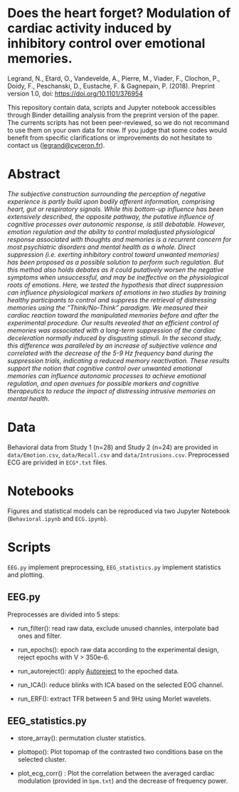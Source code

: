 # Does the heart forget? Modulation of cardiac activity induced by inhibitory control over emotional memories.

Legrand, N., Etard, O., Vandevelde, A., Pierre, M., Viader, F., Clochon, P., Doidy, F., Peschanski, D., Eustache, F. & Gagnepain, P. (2018). Preprint version 1.0, doi: https://doi.org/10.1101/376954

This repository contain data, scripts and Jupyter notebook accessibles through Binder detailling analysis from the preprint version of the paper. The currents scripts has not been peer-reviewed, so we do not recommand to use them on your own data for now. If you judge that some codes would benefit from specific clarifications or improvements do not hesitate to contact us (legrand@cyceron.fr).

# Abstract

*The subjective construction surrounding the perception of negative experience is partly build upon bodily afferent information, comprising heart, gut or respiratory signals. While this bottom-up influence has been extensively described, the opposite pathway, the putative influence of cognitive processes over autonomic response, is still debatable. However, emotion regulation and the ability to control maladjusted physiological response associated with thoughts and memories is a recurrent concern for most psychiatric disorders and mental health as a whole. Direct suppression (i.e. exerting inhibitory control toward unwanted memories) has been proposed as a possible solution to perform such regulation. But this method also holds debates as it could putatively worsen the negative symptoms when unsuccessful, and may be ineffective on the physiological roots of emotions. Here, we tested the hypothesis that direct suppression can influence physiological markers of emotions in two studies by training healthy participants to control and suppress the retrieval of distressing memories using the “Think/No-Think” paradigm. We measured their cardiac reaction toward the manipulated memories before and after the experimental procedure. Our results revealed that an efficient control of memories was associated with a long-term suppression of the cardiac deceleration normally induced by disgusting stimuli. In the second study, this difference was paralleled by an increase of subjective valence and correlated with the decrease of the 5-9 Hz frequency band during the suppression trials, indicating a reduced memory reactivation. These results support the notion that cognitive control over unwanted emotional memories can influence autonomic processes to achieve emotional regulation, and open avenues for possible markers and cognitive therapeutics to reduce the impact of distressing intrusive memories on mental health.*

# Data

Behavioral data from Study 1 (n=28) and Study 2 (n=24) are provided in `data/Emotion.csv`, `data/Recall.csv` and `data/Intrusions.csv`. Preprocessed ECG are privided in `ECG*.txt` files.

# Notebooks

Figures and statistical models can be reproduced via two Jupyter Notebook (`Behavioral.ipynb` and `ECG.ipynb`).

# Scripts

`EEG.py` implement preprocessing, `EEG_statistics.py` implement statistics and plotting.

## EEG.py

Preprocesses are divided into 5 steps:

* run_filter(): read raw data, exclude unused channles, interpolate bad ones and filter.

* run_epochs(): epoch raw data according to the experimental design, reject epochs with V > 350e-6.

* run_autoreject(): apply [Autoreject](https://autoreject.github.io/) to the epoched data.

* run_ICA(): reduce blinks with ICA based on the selected EOG channel.

* run_ERF(): extract TFR between 5 and 9Hz using Morlet wavelets.

## EEG_statistics.py

* store_array(): permutation cluster statistics.

* plottopo(): Plot topomap of the contrasted two conditions base on the selected cluster.

* plot_ecg_corr() : Plot the correlation between the averaged cardiac modulation (provided in `bpm.txt`) and the decrease of frequency power.

